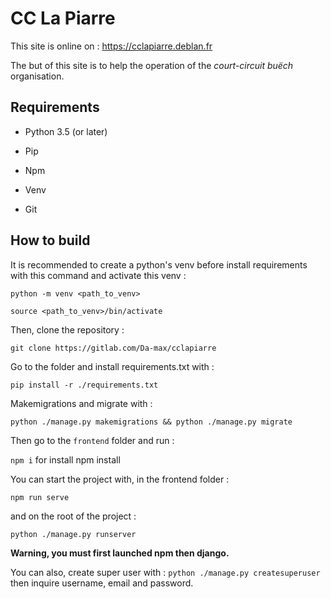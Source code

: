 # CC La Piarre



This site is online on : https://cclapiarre.deblan.fr

The but of this site is to help the operation of the *court-circuit buëch* organisation.



## Requirements

* Python 3.5 (or later)

* Pip

* Npm

* Venv

* Git



## How to build



It is recommended to create a python's venv before install requirements with this command and activate this venv :

`python -m venv <path_to_venv>`

`source <path_to_venv>/bin/activate`

Then, clone the repository :

`git clone https://gitlab.com/Da-max/cclapiarre`

Go to the folder and install requirements.txt with :

`pip install -r ./requirements.txt`



Makemigrations and migrate with :

`python ./manage.py makemigrations && python ./manage.py migrate`



Then go to the `frontend` folder and run :

`npm i` for install npm install

You can start the project with, in the frontend folder :

`npm run serve`

and on the root of the project :

`python ./manage.py runserver`

**Warning, you must first launched npm then django.** 



You can also, create super user with : `python ./manage.py createsuperuser` then inquire username, email and password.










